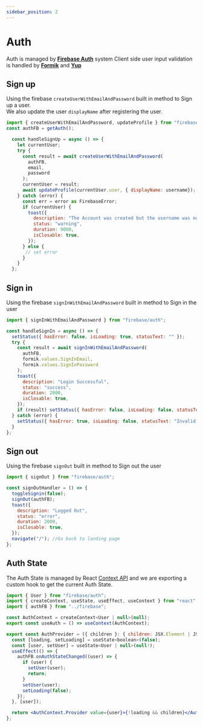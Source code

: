 ```yaml
---
sidebar_position: 2
---
```


# Auth

Auth is managed by **[Firebase Auth](https://firebase.google.com/products/auth)** system
Client side user input validation is handled by **[Formik](https://formik.org/)** and **[Yup](https://github.com/jquense/yup)**

## Sign up

Using the firebase `createUserWithEmailAndPassword` built in method to Sign up a user. <br/>
We also update the user `displayName` after registering the user.

```jsx
import { createUserWithEmailAndPassword, updateProfile } from "firebase/auth";
const authFB = getAuth();
```

```jsx
  const handleSignUp = async () => {
    let currentUser;
    try {
      const result = await createUserWithEmailAndPassword(
        authFB,
        email,
        password
      );
      currentUser = result;
      await updateProfile(currentUser.user, { displayName: username});
    } catch (error) {
      const err = error as FirebaseError;
      if (currentUser) {
        toast({
          description: "The Account was created but the username was not set",
          status: "warning",
          duration: 9000,
          isClosable: true,
        });
      } else {
       // set error
      }
    }
  };
```

## Sign in

Using the firebase `signInWithEmailAndPassword` built in method to Sign in the user

```jsx
import { signInWithEmailAndPassword } from "firebase/auth";
```

```jsx
const handleSignIn = async () => {
  setStatus({ hasError: false, isLoading: true, statusText: "" });
  try {
    const result = await signInWithEmailAndPassword(
      authFB,
      formik.values.SignInEmail,
      formik.values.SignInPassword
    );
    toast({
      description: "Login Successful",
      status: "success",
      duration: 2000,
      isClosable: true,
    });
    if (result) setStatus({ hasError: false, isLoading: false, statusText: "Logged In!" });
  } catch (error) {
    setStatus({ hasError: true, isLoading: false, statusText: "Invalid Credentials" });
  }
};
```

## Sign out

Using the firebase `signOut` built in method to Sign out the user

```jsx
import { signOut } from "firebase/auth";
```

```jsx
const signOutHandler = () => {
  toggleSignin(false);
  signOut(authFB);
  toast({
    description: "Logged Out",
    status: "error",
    duration: 2000,
    isClosable: true,
  });
  navigate("/"); //Go back to landing page
};
```

## Auth State

The Auth State is managed by React [Context API](https://reactjs.org/docs/context.html) and we are exporting a custom hook to get the current Auth State.

```jsx
import { User } from "firebase/auth";
import { createContext, useState, useEffect, useContext } from "react";
import { authFB } from "../firebase";

const AuthContext = createContext<User | null>(null);
export const useAuth = () => useContext(AuthContext);

export const AuthProvider = ({ children }: { children: JSX.Element | JSX.Element[] }) => {
  const [loading, setLoading] = useState<boolean>(false);
  const [user, setUser] = useState<User | null>(null!);
  useEffect(() => {
    authFB.onAuthStateChanged((user) => {
      if (user) {
        setUser(user);
        return;
      }
      setUser(user);
      setLoading(false);
    });
  }, [user]);

  return <AuthContext.Provider value={user}>{!loading && children}</AuthContext.Provider>;
};

```
